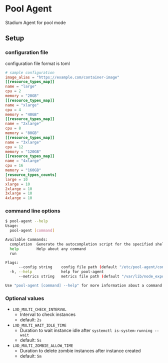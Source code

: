 # Pool Agent

Stadium Agent for pool mode

## Setup

### configuration file

configuration file format is toml

```toml
# sample configuration
image_alias = "https://example.com/container-image"
[[resource_types_map]]
name = "large"
cpu = 2
memory = "20GB"
[[resource_types_map]]
name = "xlarge"
cpu = 4
memory = "40GB"
[[resource_types_map]]
name = "2xlarge"
cpu = 8
memory = "80GB"
[[resource_types_map]]
name = "3xlarge"
cpu = 12
memory = "120GB"
[[resource_types_map]]
name = "4xlarge"
cpu = 16
memory = "160GB"
[resource_types_counts]
large = 10
xlarge = 10
2xlarge = 10
3xlarge = 10
4xlarge = 10
```

### command line options

```bash
$ pool-agent --help
Usage:
  pool-agent [command]

Available Commands:
  completion  Generate the autocompletion script for the specified shell
  help        Help about any command
  run

Flags:
      --config string    config file path (default "/etc/pool-agent/config.toml")
  -h, --help             help for pool-agent
      --metrics string   metrics file path (default "/var/lib/node_exporter/textfile_collector/pool_agent.prom")

Use "pool-agent [command] --help" for more information about a command.
```

### Optional values

- `LXD_MULTI_CHECK_INTERVAL`
    - Interval to check instances
    - default: `2s`
- `LXD_MULTI_WAIT_IDLE_TIME`
    - Duration to wait instance idle after `systemctl is-system-running --wait`
    - default: `5s`
- `LXD_MULTI_ZOMBIE_ALLOW_TIME`
    - Duration to delete zombie instances after instance created
    - default: `5m`
